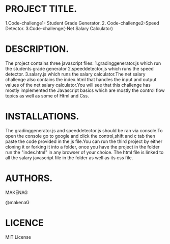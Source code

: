 # PROJECT TITLE.

1.Code-challenge1- Student Grade Generator. 2. Code-challenge2-Speed Detector. 3.Code-challenge(-Net Salary Calculator)

# DESCRIPTION.

The project contains three javascript files: 1.gradinggenerator.js which run the students grade generator 2.speeddetector.js which runs the speed detector. 3.salary.js which runs the salary calculator.The net salary challenge  also contains the index.html that handles the input and output values of the net salary calculator.You will see that this challenge has mostly implemented the Javascript basics which are mostly the control flow topics as well as some of Html and Css.

# INSTALLATIONS.

The gradinggenerator.js and speeddetector.js should be ran via console.To open the console go to google and click the control,shift and c tab then paste the code provided in the js file.You can run the third project by either cloning it or forking it into a folder, once you have the project in the folder run the "index.html" in any browser of your choice. The html file is linked to all the salary javascript file in the folder as well as its css file.

# AUTHORS.
MAKENAG

@makenaG

# LICENCE
MIT License



 

